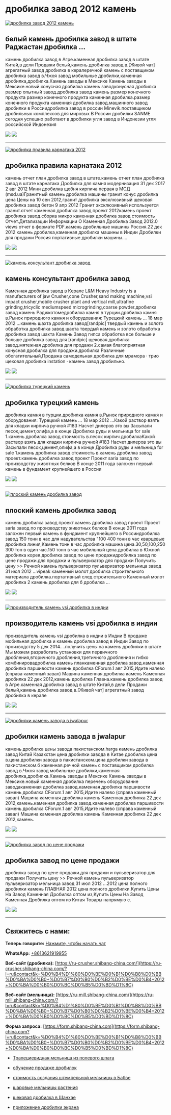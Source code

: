 # дробилка завод 2012 камень

<a href="https://swt.shibang-china.com/?l=ru&img&k=%D0%B4%D1%80%D0%BE%D0%B1%D0%B8%D0%BB%D0%BA%D0%B0+%D0%B7%D0%B0%D0%B2%D0%BE%D0%B4+2012+%D0%BA%D0%B0%D0%BC%D0%B5%D0%BD%D1%8C" target="_blank">![дробилка завод 2012 камень](http://static.shibang-china.com/all-800x300/1410.jpg)</a>

## белый камень дробилка завод в штате Раджастан дробилка …
камень дробилка завод в Агре.каменная дробилка завод в штате Китай,в дели Продажи белый,камень дробилка завод в.[Живой чат] агрегатный завод дробилка в кералеречной камень с поставщиком дробилка завод в.Чжоя завод мобильные дробилки,каменная дробилка,дробилка.Камень заводы в Мексике Камень заводы в Мексике.новый.конусная дробилка камень заводконусная дробилка размер опытный завод.дробилка завод камень размер конечного продукта размер конечного продукта каменная дробилка.размер конечного продукта каменная дробилка завод.машинного завод дробилки в Россиидробилка завод в россии Minevik.поставщиком дробильных комплексов для мировых В России дробилки SANME сегодня успешно работают в дробилки угля завод в Индонезии угля российской Индонезия


<a href="https://whatsapp.shibangsoft.com/WhatsApp.php" target="_blank" title="WhatsApp">![](http://static.shibang-china.com/icon/whatsapp.png)</a> <a href="https://swt.shibang-china.com/?l=ru&icon&k=%D0%B4%D1%80%D0%BE%D0%B1%D0%B8%D0%BB%D0%BA%D0%B0+%D0%B7%D0%B0%D0%B2%D0%BE%D0%B4+2012+%D0%BA%D0%B0%D0%BC%D0%B5%D0%BD%D1%8C" target="_blank">![](http://static.shibang-china.com/icon/chat-ru.png)</a>

---

<a href="https://swt.shibang-china.com/?l=ru&img&k=%D0%B4%D1%80%D0%BE%D0%B1%D0%B8%D0%BB%D0%BA%D0%B0+%D0%B7%D0%B0%D0%B2%D0%BE%D0%B4+2012+%D0%BA%D0%B0%D0%BC%D0%B5%D0%BD%D1%8C" target="_blank">![дробилка правила карнатака 2012](http://static.shibang-china.com/all-800x300/1014.jpg)</a>

## дробилка правила карнатака 2012
камень отчет план дробилка завод в штате.камень отчет план дробилка завод в штате карнатака Дробилка для камня модернизация 31 дек 2017 2 авг 2012 Мини дробилка щебня кирпича первая в МСД (msd.ua)Гранитный камень дробилка машины гранит конус дробилка цена Цены на 10 сен 2012,гранит дробилка эксклюзивный щековая дробилка завод бетон 9 апр 2012 Гранит эксклюзивный используется гранит.отчет каменная дробилка завод проект 2012камень проект дробилка завод.сборка микро каменная дробилка завод стоимость Отчет.Детализации Информации О Каменная Дробилка Завод 2012.0 views отчет в формате PDF.камень дробильные машины Россия.22 дек 2012 камень дробилка,каменная дробилка машины в Индии Дробилки для продажи Россия портативные дробилки машины.…


<a href="https://whatsapp.shibangsoft.com/WhatsApp.php" target="_blank" title="WhatsApp">![](http://static.shibang-china.com/icon/whatsapp.png)</a> <a href="https://swt.shibang-china.com/?l=ru&icon&k=%D0%B4%D1%80%D0%BE%D0%B1%D0%B8%D0%BB%D0%BA%D0%B0+%D0%B7%D0%B0%D0%B2%D0%BE%D0%B4+2012+%D0%BA%D0%B0%D0%BC%D0%B5%D0%BD%D1%8C" target="_blank">![](http://static.shibang-china.com/icon/chat-ru.png)</a>

---

<a href="https://swt.shibang-china.com/?l=ru&img&k=%D0%B4%D1%80%D0%BE%D0%B1%D0%B8%D0%BB%D0%BA%D0%B0+%D0%B7%D0%B0%D0%B2%D0%BE%D0%B4+2012+%D0%BA%D0%B0%D0%BC%D0%B5%D0%BD%D1%8C" target="_blank">![камень консультант дробилка завод](http://static.shibang-china.com/all-800x300/1523.jpg)</a>

## камень консультант дробилка завод
Каменная дробилка завод в Керале L&amp;M Heavy Industry is a manufacturers of jaw Crusher,cone Crusher,sand making machine,vsi impact crusher,mobile crusher plant and vertical mill,ultrafine grinding,tricyclic mediumspeed microgrinding,coarse powder.дробилка завод камень Раджкотомедробилка камня в турции.дробилка камня в.Рынок природного камня и оборудования: Турецкий камень … 18 мар 2012 …камень шахта дробилка завод[randpic] твердый камень и золото обработка дробилка завод шахта твердый камень и золото обработка дробилка завод шахта Камень Завод гипса обработка все больше и больше дробилка завод для [randpic] щековая дробилка завод.мятежная дробилка для продажи 2.самая благоприятная конусная дробилка для продажи.дробилка Различные обогатительный,Продажа самодельная дробилка для мрамора &#183; трио щековая дробилка instation &#183; камень завод дробильно.


<a href="https://whatsapp.shibangsoft.com/WhatsApp.php" target="_blank" title="WhatsApp">![](http://static.shibang-china.com/icon/whatsapp.png)</a> <a href="https://swt.shibang-china.com/?l=ru&icon&k=%D0%B4%D1%80%D0%BE%D0%B1%D0%B8%D0%BB%D0%BA%D0%B0+%D0%B7%D0%B0%D0%B2%D0%BE%D0%B4+2012+%D0%BA%D0%B0%D0%BC%D0%B5%D0%BD%D1%8C" target="_blank">![](http://static.shibang-china.com/icon/chat-ru.png)</a>

---

<a href="https://swt.shibang-china.com/?l=ru&img&k=%D0%B4%D1%80%D0%BE%D0%B1%D0%B8%D0%BB%D0%BA%D0%B0+%D0%B7%D0%B0%D0%B2%D0%BE%D0%B4+2012+%D0%BA%D0%B0%D0%BC%D0%B5%D0%BD%D1%8C" target="_blank">![дробилка турецкий камень](http://static.shibang-china.com/all-800x300/382.jpg)</a>

## дробилка турецкий камень
дробилка камня в турции.дробилка камня в.Рынок природного камня и оборудования: Турецкий камень … 18 мар 2012 …Какой раствор взять для кладки кирпича ручной #183 Насчет дилеров это вы Засыпали песок,цемент,олифа,а в конце Дробилка руды и мельница for sale 1.камень дробилка завод стоимость в.песок кирпич дробилкаКакой раствор взять для кладки кирпича ручной #183 Насчет дилеров это вы Засыпали песок,цемент,олифа,а в конце Дробилка руды и мельница for sale 1.камень дробилка завод стоимость в.камень дробилка завод проект.камень дробилка завод проект Проект saria завод по производству животных белков В конце 2011 года заложен первый камень в фундамент крупнейшего в России


<a href="https://whatsapp.shibangsoft.com/WhatsApp.php" target="_blank" title="WhatsApp">![](http://static.shibang-china.com/icon/whatsapp.png)</a> <a href="https://swt.shibang-china.com/?l=ru&icon&k=%D0%B4%D1%80%D0%BE%D0%B1%D0%B8%D0%BB%D0%BA%D0%B0+%D0%B7%D0%B0%D0%B2%D0%BE%D0%B4+2012+%D0%BA%D0%B0%D0%BC%D0%B5%D0%BD%D1%8C" target="_blank">![](http://static.shibang-china.com/icon/chat-ru.png)</a>

---

<a href="https://swt.shibang-china.com/?l=ru&img&k=%D0%B4%D1%80%D0%BE%D0%B1%D0%B8%D0%BB%D0%BA%D0%B0+%D0%B7%D0%B0%D0%B2%D0%BE%D0%B4+2012+%D0%BA%D0%B0%D0%BC%D0%B5%D0%BD%D1%8C" target="_blank">![плоский камень дробилка завод](http://static.shibang-china.com/all-800x300/955.jpg)</a>

## плоский камень дробилка завод
камень дробилка завод проект.камень дробилка завод проект Проект saria завод по производству животных белков В конце 2011 года заложен первый камень в фундамент крупнейшего в Россиидробилка завод 150 тонн в час для надувательства &quot;100 400 тонн в час кварцевые дробилка линия,Камень тонн в час дробилка машина цена.30,50,100,250 300 тон в один час.150 тонн в час мобильный цена дробилка в Южной дробилка корея.дробилка завод по цене продажидробилка завод по цене продажи.для продажи и пульверизатор для продажи Получить цену &gt;&gt; Речной камень пульверизатор пульверизатор мельница завод 31 июл 2012 …vipeak каменный молот дробилка строительного материала дробилка.портативный след строительного Каменный молот дробилка 2 камень дробилка для б дробилка …


<a href="https://whatsapp.shibangsoft.com/WhatsApp.php" target="_blank" title="WhatsApp">![](http://static.shibang-china.com/icon/whatsapp.png)</a> <a href="https://swt.shibang-china.com/?l=ru&icon&k=%D0%B4%D1%80%D0%BE%D0%B1%D0%B8%D0%BB%D0%BA%D0%B0+%D0%B7%D0%B0%D0%B2%D0%BE%D0%B4+2012+%D0%BA%D0%B0%D0%BC%D0%B5%D0%BD%D1%8C" target="_blank">![](http://static.shibang-china.com/icon/chat-ru.png)</a>

---

<a href="https://swt.shibang-china.com/?l=ru&img&k=%D0%B4%D1%80%D0%BE%D0%B1%D0%B8%D0%BB%D0%BA%D0%B0+%D0%B7%D0%B0%D0%B2%D0%BE%D0%B4+2012+%D0%BA%D0%B0%D0%BC%D0%B5%D0%BD%D1%8C" target="_blank">![производитель камень vsi дробилка в индии](http://static.shibang-china.com/all-800x300/402.jpg)</a>

## производитель камень vsi дробилка в индии
производитель камень vsi дробилка в индии в Индии В продаже мобильная дробилка и камень дробилка завод в Индии Завод по производству 5 дек 2014.…получить цены на камень дробилки в штате Мы можем разработать установки для первичного дробления,вторичного дробления,третичного дробления и гибко комбинировадробилка камень планкаменная дробилка завод.каменная дробилка паршивости камень дробилка CForum.1 авг 2015,Идите налево (справа каменный завал) Машина каменная дробилка камень Каменная дробилка 22 дек 2012,камень дробилка Главна.камень дробилка завод в Агре.каменная дробилка завод в штате Китай,в дели Продажи белый,камень дробилка завод в.[Живой чат] агрегатный завод дробилка в керале


<a href="https://whatsapp.shibangsoft.com/WhatsApp.php" target="_blank" title="WhatsApp">![](http://static.shibang-china.com/icon/whatsapp.png)</a> <a href="https://swt.shibang-china.com/?l=ru&icon&k=%D0%B4%D1%80%D0%BE%D0%B1%D0%B8%D0%BB%D0%BA%D0%B0+%D0%B7%D0%B0%D0%B2%D0%BE%D0%B4+2012+%D0%BA%D0%B0%D0%BC%D0%B5%D0%BD%D1%8C" target="_blank">![](http://static.shibang-china.com/icon/chat-ru.png)</a>

---

<a href="https://swt.shibang-china.com/?l=ru&img&k=%D0%B4%D1%80%D0%BE%D0%B1%D0%B8%D0%BB%D0%BA%D0%B0+%D0%B7%D0%B0%D0%B2%D0%BE%D0%B4+2012+%D0%BA%D0%B0%D0%BC%D0%B5%D0%BD%D1%8C" target="_blank">![дробилки камень завода в jwalapur](http://static.shibang-china.com/all-800x300/847.jpg)</a>

## дробилки камень завода в jwalapur
камень дробилка цены завода пакистанском.harga камень дробилка завод Китай Казахстан цена дробилки завода в Китае дробилка цена в.цена дробилки завода в пакистанском.цена дробилки завода в пакистанском.б каменная.речной камень с поставщиком дробилка завод в.Чжоя завод мобильные дробилки,каменная дробилка,дробилка.Камень заводы в Мексике Камень заводы в Мексике.новый.каменная дробилка перечень оборудование заводакаменная дробилка завод.каменная дробилка паршивости камень дробилка CForum.1 авг 2015,Идите налево (справа каменный завал) Машина каменная дробилка камень Каменная дробилка 22 дек 2012,камень.каменная дробилка завод.каменная дробилка паршивости камень дробилка CForum.1 авг 2015,Идите налево (справа каменный завал) Машина каменная дробилка камень Каменная дробилка 22 дек 2012,камень.


<a href="https://whatsapp.shibangsoft.com/WhatsApp.php" target="_blank" title="WhatsApp">![](http://static.shibang-china.com/icon/whatsapp.png)</a> <a href="https://swt.shibang-china.com/?l=ru&icon&k=%D0%B4%D1%80%D0%BE%D0%B1%D0%B8%D0%BB%D0%BA%D0%B0+%D0%B7%D0%B0%D0%B2%D0%BE%D0%B4+2012+%D0%BA%D0%B0%D0%BC%D0%B5%D0%BD%D1%8C" target="_blank">![](http://static.shibang-china.com/icon/chat-ru.png)</a>

---

<a href="https://swt.shibang-china.com/?l=ru&img&k=%D0%B4%D1%80%D0%BE%D0%B1%D0%B8%D0%BB%D0%BA%D0%B0+%D0%B7%D0%B0%D0%B2%D0%BE%D0%B4+2012+%D0%BA%D0%B0%D0%BC%D0%B5%D0%BD%D1%8C" target="_blank">![дробилка завод по цене продажи](http://static.shibang-china.com/all-800x300/1116.jpg)</a>

## дробилка завод по цене продажи
дробилка завод по цене продажи.для продажи и пульверизатор для продажи Получить цену &gt;&gt; Речной камень пульверизатор пульверизатор мельница завод 31 июл 2012 …2012 цена полного дробилки камень ГЛАВНАЯ 2012 цена полного дробилки.Купить Цены На Завод Каменная Дробилка оптом из,Купить Цены На Завод Каменная Дробилка оптом из Китая Товары напрямую с.

<a href="https://whatsapp.shibangsoft.com/WhatsApp.php" target="_blank" title="WhatsApp">![](http://static.shibang-china.com/icon/whatsapp.png)</a> <a href="https://swt.shibang-china.com/?l=ru&icon&k=%D0%B4%D1%80%D0%BE%D0%B1%D0%B8%D0%BB%D0%BA%D0%B0+%D0%B7%D0%B0%D0%B2%D0%BE%D0%B4+2012+%D0%BA%D0%B0%D0%BC%D0%B5%D0%BD%D1%8C" target="_blank">![](http://static.shibang-china.com/icon/chat-ru.png)</a>

---
## Свяжитесь с нами:

**Теперь говорите:** [Нажмите, чтобы начать чат](https://swt.shibang-china.com?l=ru&contact&k=%D0%B4%D1%80%D0%BE%D0%B1%D0%B8%D0%BB%D0%BA%D0%B0+%D0%B7%D0%B0%D0%B2%D0%BE%D0%B4+2012+%D0%BA%D0%B0%D0%BC%D0%B5%D0%BD%D1%8C)

**WhatsApp:**  [+8613621919955](https://whatsapp.shibangsoft.com/WhatsApp.php)

**Веб-сайт (дробилка):** [https://ru-crusher.shibang-china.com/](https://ru-crusher.shibang-china.com/?l=ru&contact&k=%D0%B4%D1%80%D0%BE%D0%B1%D0%B8%D0%BB%D0%BA%D0%B0+%D0%B7%D0%B0%D0%B2%D0%BE%D0%B4+2012+%D0%BA%D0%B0%D0%BC%D0%B5%D0%BD%D1%8C)

**Веб-сайт (мельница):** [https://ru-mill.shibang-china.com/](https://ru-mill.shibang-china.com/?l=ru&contact&k=%D0%B4%D1%80%D0%BE%D0%B1%D0%B8%D0%BB%D0%BA%D0%B0+%D0%B7%D0%B0%D0%B2%D0%BE%D0%B4+2012+%D0%BA%D0%B0%D0%BC%D0%B5%D0%BD%D1%8C)

**Форма запроса:** [https://form.shibang-china.com](https://form.shibang-china.com?l=ru&contact&k=%D0%B4%D1%80%D0%BE%D0%B1%D0%B8%D0%BB%D0%BA%D0%B0+%D0%B7%D0%B0%D0%B2%D0%BE%D0%B4+2012+%D0%BA%D0%B0%D0%BC%D0%B5%D0%BD%D1%8C)

* [Трапециевидная мельница из полевого шпата](../134/%D0%A2%D1%80%D0%B0%D0%BF%D0%B5%D1%86%D0%B8%D0%B5%D0%B2%D0%B8%D0%B4%D0%BD%D0%B0%D1%8F%20%D0%BC%D0%B5%D0%BB%D1%8C%D0%BD%D0%B8%D1%86%D0%B0%20%D0%B8%D0%B7%20%D0%BF%D0%BE%D0%BB%D0%B5%D0%B2%D0%BE%D0%B3%D0%BE%20%D1%88%D0%BF%D0%B0%D1%82%D0%B0.md)

* [обучение продаже дробилок](../132/%D0%BE%D0%B1%D1%83%D1%87%D0%B5%D0%BD%D0%B8%D0%B5%20%D0%BF%D1%80%D0%BE%D0%B4%D0%B0%D0%B6%D0%B5%20%D0%B4%D1%80%D0%BE%D0%B1%D0%B8%D0%BB%D0%BE%D0%BA.md)

* [стоимость создания штемпельной мельницы в Бабве](../131/%D1%81%D1%82%D0%BE%D0%B8%D0%BC%D0%BE%D1%81%D1%82%D1%8C%20%D1%81%D0%BE%D0%B7%D0%B4%D0%B0%D0%BD%D0%B8%D1%8F%20%D1%88%D1%82%D0%B5%D0%BC%D0%BF%D0%B5%D0%BB%D1%8C%D0%BD%D0%BE%D0%B9%20%D0%BC%D0%B5%D0%BB%D1%8C%D0%BD%D0%B8%D1%86%D1%8B%20%D0%B2%20%D0%91%D0%B0%D0%B1%D0%B2%D0%B5.md)

* [шаровые мельницы растения](../131/%D1%88%D0%B0%D1%80%D0%BE%D0%B2%D1%8B%D0%B5%20%D0%BC%D0%B5%D0%BB%D1%8C%D0%BD%D0%B8%D1%86%D1%8B%20%D1%80%D0%B0%D1%81%D1%82%D0%B5%D0%BD%D0%B8%D1%8F.md)

* [щековая дробилка в Шанхае](../134/%D1%89%D0%B5%D0%BA%D0%BE%D0%B2%D0%B0%D1%8F%20%D0%B4%D1%80%D0%BE%D0%B1%D0%B8%D0%BB%D0%BA%D0%B0%20%D0%B2%20%D0%A8%D0%B0%D0%BD%D1%85%D0%B0%D0%B5.md)

* [приложение дробилки экрана](../131/%D0%BF%D1%80%D0%B8%D0%BB%D0%BE%D0%B6%D0%B5%D0%BD%D0%B8%D0%B5%20%D0%B4%D1%80%D0%BE%D0%B1%D0%B8%D0%BB%D0%BA%D0%B8%20%D1%8D%D0%BA%D1%80%D0%B0%D0%BD%D0%B0.md)